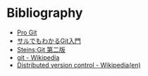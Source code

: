 Bibliography
=======

* [Pro Git](https://progit-ja.github.io/)
* [サルでもわかるGit入門](http://www.backlog.jp/git-guide/)
* [Steins;Git 第二版](http://o2project.github.io/steins-git/)
* [git - Wikipedia](https://ja.wikipedia.org/wiki/Git)
* [Distributed version control - Wikipedia(en)](https://en.wikipedia.org/wiki/Distributed_version_control)